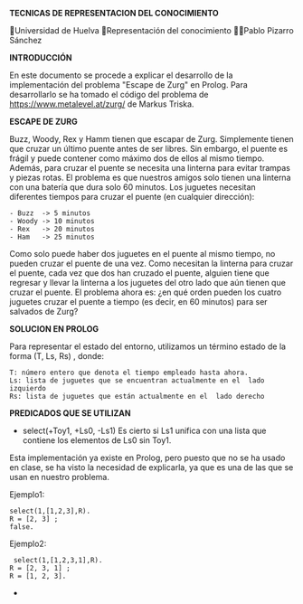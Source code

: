 **TECNICAS DE REPRESENTACION DEL CONOCIMIENTO**

🏫Universidad de Huelva 
📖Representación del conocimiento 
👨‍🎓Pablo Pizarro Sánchez

**INTRODUCCIÓN**

En este documento se procede a explicar el desarrollo de la implementación del problema "Escape de Zurg" en Prolog. Para desarrollarlo se ha tomado el código del problema de https://www.metalevel.at/zurg/ de Markus Triska.

**ESCAPE DE ZURG**

Buzz, Woody, Rex y Hamm tienen que escapar de Zurg. Simplemente tienen que cruzar un último puente antes de ser libres. Sin embargo, el puente es frágil y puede contener como máximo dos de ellos al mismo tiempo. Además, para cruzar el puente se necesita una linterna para evitar trampas y piezas rotas. El problema es que nuestros amigos solo tienen una linterna con una batería que dura solo 60 minutos. Los juguetes necesitan diferentes tiempos para cruzar el puente (en cualquier dirección):

    - Buzz  -> 5 minutos
    - Woody -> 10 minutos
    - Rex   -> 20 minutos
    - Ham   -> 25 minutos
    
Como solo puede haber dos juguetes en el puente al mismo tiempo, no pueden cruzar el puente de una vez. Como necesitan la linterna para cruzar el puente, cada vez que dos han cruzado el puente, alguien tiene que regresar y llevar la linterna a los juguetes del otro lado que aún tienen que cruzar el puente. El problema ahora es: ¿en qué orden pueden los cuatro juguetes cruzar el puente a tiempo (es decir, en 60 minutos) para ser salvados de Zurg?


**SOLUCION EN PROLOG**

Para representar el estado del entorno, utilizamos un término estado de la forma (T, Ls, Rs) , donde:
    
    T: número entero que denota el tiempo empleado hasta ahora.
    Ls: lista de juguetes que se encuentran actualmente en el  lado izquierdo
    Rs: lista de juguetes que están actualmente en el  lado derecho
    
    
    
    
    
    
    
    
    
    
    
    
    
    
    
    
    
    
    
    
    

**PREDICADOS QUE SE UTILIZAN**

* select(+Toy1, +Ls0, -Ls1)
Es cierto si Ls1 unifica con una lista que contiene los elementos de Ls0 sin Toy1.

Esta implementación ya existe en Prolog, pero puesto que no se ha usado en clase, se ha visto la necesidad de explicarla, ya que es una de las que se usan en nuestro problema.

Ejemplo1:

    select(1,[1,2,3],R).
    R = [2, 3] ;
    false.
    
Ejemplo2:

     select(1,[1,2,3,1],R).
    R = [2, 3, 1] ;
    R = [1, 2, 3].

* 
